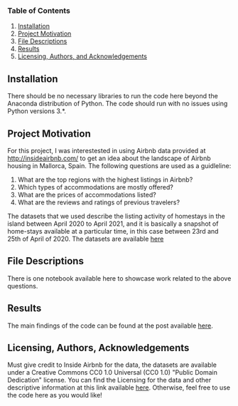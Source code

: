 
### Table of Contents

1. [Installation](#installation)
2. [Project Motivation](#motivation)
3. [File Descriptions](#files)
4. [Results](#results)
5. [Licensing, Authors, and Acknowledgements](#licensing)

## Installation <a name="installation"></a>

There should be no necessary libraries to run the code here beyond the Anaconda distribution of Python.  The code should run with no issues using Python versions 3.*.

## Project Motivation<a name="motivation"></a>

For this project, I was interestested in using Airbnb data provided at http://insideairbnb.com/ to get an idea about the landscape of Airbnb housing in Mallorca, Spain. The following questions are used as a guidleline:

1. What are the top regions with the highest listings in Airbnb?
2. Which types of accommodations are mostly offered?
3. What are the prices of accommodations listed?
4. What are the reviews and ratings of previous travelers?

The datasets that we used describe the listing activity of homestays in the island between April 2020 to April 2021, and it is basically a snapshot of home-stays available at a particular time, in this case between 23rd and 25th of April of 2020. The datasets are available [here](http://insideairbnb.com/get-the-data.html)


## File Descriptions <a name="files"></a>

There is one notebook available here to showcase work related to the above questions. 


## Results<a name="results"></a>

The main findings of the code can be found at the post available [here](https://medium.com/@ayedins/visiting-majorca-after-lockdown-c75a01ed6061).

## Licensing, Authors, Acknowledgements<a name="licensing"></a>

Must give credit to Inside Airbnb for the data, the datasets are available under a Creative Commons CC0 1.0 Universal (CC0 1.0) "Public Domain Dedication" license. You can find the Licensing for the data and other descriptive information at this link available [here](http://insideairbnb.com/get-the-data.html).  Otherwise, feel free to use the code here as you would like! 
